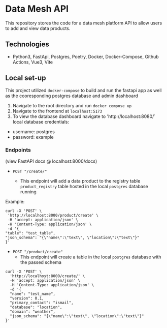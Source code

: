 # Data Mesh API

This repository stores the code for a data mesh platform API to allow users to add and view data products.

## Technologies

- Python3, FastApi, Postgres, Poetry, Docker, Docker-Compose, Github Actions, Vue3, Vite

## Local set-up

This project utilized `docker-compose` to build and run the fastapi app as well as the cooresponding postgres database and admin dashboard

1. Navigate to the root directory and run `docker compose up`
2. Navigate to the frontend at `localhost:5173`
3. To view the database dashboard navigate to 'http://localhost:8080/`
   local database credentials:

- username: postgres
- password: example

### Endpoints

(view FastAPI docs @ localhost:8000/docs)

- `POST "/create/"`

  - This endpoint will add a data product to the registry table `product_registry` table hosted in the local `postgres` database running

Example:

```
curl -X 'POST' \
 'http://localhost:8000/product/create' \
 -H 'accept: application/json' \
 -H 'Content-Type: application/json' \
 -d '{
"table": "test_table",
"json_schema": "{\"name\":\"text\", \"location\":\"text\"}"
}'

```

- `POST "/product/create"`
  - This endpoint will create a table in the local `postgres` database with the passed schema

```
curl -X 'POST' \
  'http://localhost:8000/create/' \
  -H 'accept: application/json' \
  -H 'Content-Type: application/json' \
  -d '{
  "name": "test_name",
  "version": 0.1,
  "primary_contact": "ismail",
  "database": "location",
  "domain": "weather",
  "json_schema": "{\"name\":\"text\", \"location\":\"text\"}"
}'
```
